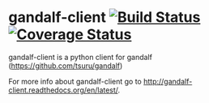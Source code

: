 gandalf-client [![Build Status](https://travis-ci.org/rfloriano/gandalf-client.svg?branch=stable)](https://travis-ci.org/rfloriano/gandalf-client) [![Coverage Status](https://coveralls.io/repos/rfloriano/gandalf-client/badge.png?branch=stable)](https://coveralls.io/r/rfloriano/gandalf-client)
=================================================================================================================

gandalf-client is a python client for gandalf (https://github.com/tsuru/gandalf)

For more info about gandalf-client go to http://gandalf-client.readthedocs.org/en/latest/.
